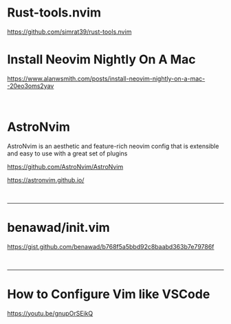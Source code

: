 # Rust-tools.nvim

https://github.com/simrat39/rust-tools.nvim

#  Install Neovim Nightly On A Mac

https://www.alanwsmith.com/posts/install-neovim-nightly-on-a-mac--20eo3oms2yav

<br>

# AstroNvim

AstroNvim is an aesthetic and feature-rich neovim config that is extensible and easy to use with a great set of plugins

https://github.com/AstroNvim/AstroNvim

https://astronvim.github.io/


<br>

<hr>

# benawad/init.vim

https://gist.github.com/benawad/b768f5a5bbd92c8baabd363b7e79786f

<br>

<hr>

# How to Configure Vim like VSCode

https://youtu.be/gnupOrSEikQ
